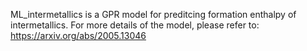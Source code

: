 ML_intermetallics is a GPR model for preditcing formation enthalpy of intermetallics. For more details of the model, please refer to: https://arxiv.org/abs/2005.13046
